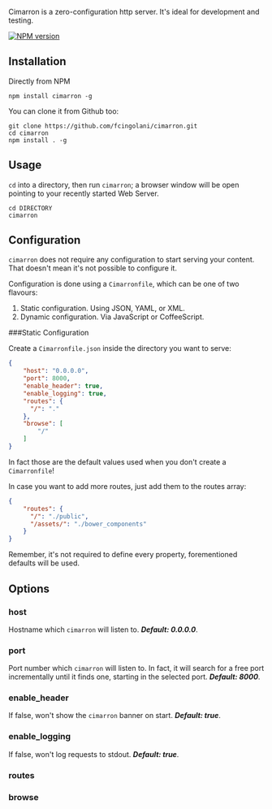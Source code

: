 Cimarron is a zero-configuration http server. It's ideal for development and testing.

[![NPM version](https://badge.fury.io/js/cimarron.svg)](http://badge.fury.io/js/cimarron)


Installation
------------

Directly from NPM

    npm install cimarron -g

You can clone it from Github too:

    git clone https://github.com/fcingolani/cimarron.git
    cd cimarron
    npm install . -g
    
Usage
-----

`cd` into a directory, then run `cimarron`; a browser window will be open pointing to your recently started Web Server.

    cd DIRECTORY
    cimarron
    
Configuration
-------------

`cimarron` does not require any configuration to start serving your content. That doesn't mean it's not possible to configure it.

Configuration is done using a `Cimarronfile`, which can be one of two flavours:

1. Static configuration. Using JSON, YAML, or XML.
2. Dynamic configuration. Via JavaScript or CoffeeScript.

###Static Configuration

Create a `Cimarronfile.json` inside the directory you want to serve:

````json
{
    "host": "0.0.0.0",
    "port": 8000,
    "enable_header": true,
    "enable_logging": true,
    "routes": {
      "/": "."
    },
    "browse": [
        "/"
    ]
}
````

In fact those are the default values used when you don't create a `Cimarronfile`!

In case you want to add more routes, just add them to the routes array:

````json
{
    "routes": {
      "/": "./public",
      "/assets/": "./bower_components"
    }
}
````

Remember, it's not required to define every property, forementioned defaults will be used.

Options
-------

### host

Hostname which `cimarron` will listen to. ***Default: 0.0.0.0***.

### port

Port number which `cimarron` will listen to. In fact, it will search for a free port incrementally until it finds one, starting in the selected port. ***Default: 8000***.

### enable_header

If false, won't show the `cimarron` banner on start. ***Default: true***.

### enable_logging

If false, won't log requests to stdout. ***Default: true***.

### routes
### browse
